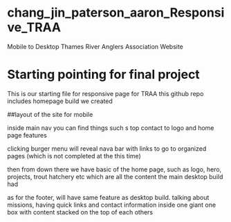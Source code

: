 # chang_jin_paterson_aaron_Responsive_TRAA
Mobile to Desktop Thames River Anglers Association Website


# Starting pointing for final project 

This is our starting file for responsive page for TRAA 
this github repo includes homepage build we created 

##layout of the site for mobile 

inside main nav you can find things such s top contact to logo and home page features 

clicking burger menu will reveal nava bar with links to go to organized pages (which is not completed at the this time)

then from down there we have basic of the home page, such as logo, hero, projects, trout hatchery etc which are all the content the main desktop build had 

as for the footer, will have same feature as desktop build. talking about missions, having quick links and contact information inside one giant one box with content stacked on the top of each others 


